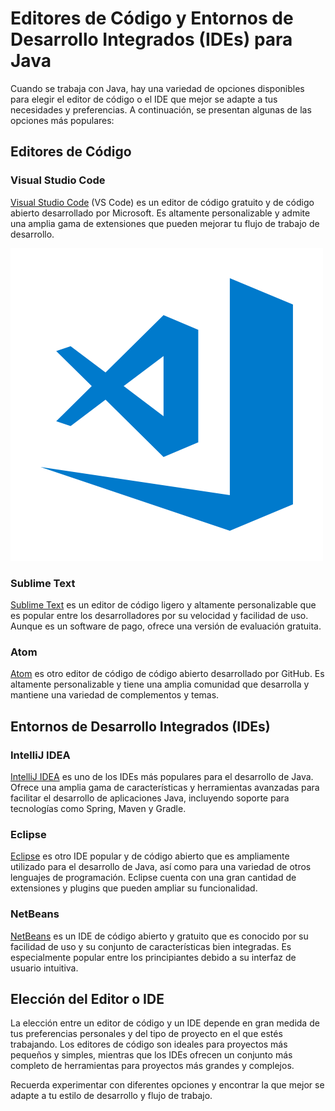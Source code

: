 # Editores de Código y Entornos de Desarrollo Integrados (IDEs) para Java

Cuando se trabaja con Java, hay una variedad de opciones disponibles para elegir el editor de código o el IDE que mejor se adapte a tus necesidades y preferencias. A continuación, se presentan algunas de las opciones más populares:

## Editores de Código

### Visual Studio Code

[Visual Studio Code](https://code.visualstudio.com/) (VS Code) es un editor de código gratuito y de código abierto desarrollado por Microsoft. Es altamente personalizable y admite una amplia gama de extensiones que pueden mejorar tu flujo de trabajo de desarrollo.

![Logo Visual Code](/img/visual_code.png)

### Sublime Text

[Sublime Text](https://www.sublimetext.com/) es un editor de código ligero y altamente personalizable que es popular entre los desarrolladores por su velocidad y facilidad de uso. Aunque es un software de pago, ofrece una versión de evaluación gratuita.

### Atom

[Atom](https://atom.io/) es otro editor de código de código abierto desarrollado por GitHub. Es altamente personalizable y tiene una amplia comunidad que desarrolla y mantiene una variedad de complementos y temas.

## Entornos de Desarrollo Integrados (IDEs)

### IntelliJ IDEA

[IntelliJ IDEA](https://www.jetbrains.com/idea/) es uno de los IDEs más populares para el desarrollo de Java. Ofrece una amplia gama de características y herramientas avanzadas para facilitar el desarrollo de aplicaciones Java, incluyendo soporte para tecnologías como Spring, Maven y Gradle.

### Eclipse

[Eclipse](https://www.eclipse.org/) es otro IDE popular y de código abierto que es ampliamente utilizado para el desarrollo de Java, así como para una variedad de otros lenguajes de programación. Eclipse cuenta con una gran cantidad de extensiones y plugins que pueden ampliar su funcionalidad.

### NetBeans

[NetBeans](https://netbeans.apache.org/) es un IDE de código abierto y gratuito que es conocido por su facilidad de uso y su conjunto de características bien integradas. Es especialmente popular entre los principiantes debido a su interfaz de usuario intuitiva.

## Elección del Editor o IDE

La elección entre un editor de código y un IDE depende en gran medida de tus preferencias personales y del tipo de proyecto en el que estés trabajando. Los editores de código son ideales para proyectos más pequeños y simples, mientras que los IDEs ofrecen un conjunto más completo de herramientas para proyectos más grandes y complejos.

Recuerda experimentar con diferentes opciones y encontrar la que mejor se adapte a tu estilo de desarrollo y flujo de trabajo.
